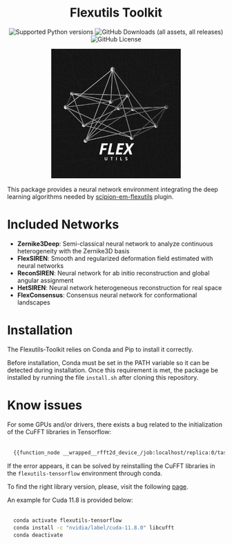 <h1 align='center'>Flexutils Toolkit</h1>

<p align="center">
        
<img alt="Supported Python versions" src="https://img.shields.io/badge/Supported_Python_Versions-3.8_%7C_3.9_%7C_3.10_%7C_3.11_%7C_3.12-blue">
<img alt="GitHub Downloads (all assets, all releases)" src="https://img.shields.io/github/downloads/I2PC/Flexutils-Toolkit/total">
<img alt="GitHub License" src="https://img.shields.io/github/license/I2PC/Flexutils-Toolkit">

</p>

<p align="center">
        
<img alt="Flexutils" width="300" src="https://github.com/scipion-em/scipion-em-flexutils/blob/devel/flexutils/icon.png">

</p>

This package provides a neural network environment integrating the deep learning algorithms needed by [scipion-em-flexutils](<https://github.com/scipion-em/scipion-em-flexutils>) plugin.

# Included Networks

- **Zernike3Deep**: Semi-classical neural network to analyze continuous heterogeneity with the Zernike3D basis
- **FlexSIREN**: Smooth and regularized deformation field estimated with neural networks
- **ReconSIREN**: Neural network for ab initio reconstruction and global angular assignment
- **HetSIREN**: Neural network heterogeneous reconstruction for real space
- **FlexConsensus**: Consensus neural network for conformational landscapes

# Installation

The Flexutils-Toolkit relies on Conda and Pip to install it correctly.

Before installation, Conda must be set in the PATH variable so it can be detected during installation. Once this requirement is met, the package be installed by running the file ``install.sh`` after cloning this repository.

# Know issues

For some GPUs and/or drivers, there exists a bug related to the initialization of the CuFFT libraries in Tensorflow:

```bash

  {{function_node __wrapped__rfft2d_device_/job:localhost/replica:0/task:0/device:gpu:0}} failed to create cufft batched plan with scratch allocator [op:rfft2d]

```

If the error appears, it can be solved by reinstalling the CuFFT libraries in the ``flexutils-tensorflow`` environment through conda.

To find the right library version, please, visit the following [page](<https://anaconda.org/nvidia/libcufft>).

An example for Cuda 11.8 is provided below:

```bash

  conda activate flexutils-tensorflow
  conda install -c "nvidia/label/cuda-11.8.0" libcufft
  conda deactivate

```
